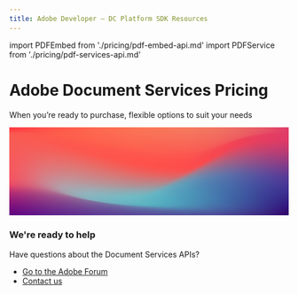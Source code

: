 ```yaml
---
title: Adobe Developer — DC Platform SDK Resources
---
```

import PDFEmbed from './pricing/pdf-embed-api.md'
import PDFService from './pricing/pdf-services-api.md'

<Hero slots="heading, text" variant="fullwidth" theme="light" customLayout background="var(--spectrum-global-color-gray-100)"/>

# Adobe Document Services Pricing

When you’re ready to purchase, flexible options to suit your needs


<WrapperComponent slots="content" theme="light"/>

<PDFEmbed/>

<WrapperComponent slots="content" theme="light" />

<PDFService/>

<SummaryBlock slots="image, heading, text, buttons" theme="lightest" background="white" />

![We're ready](images/bg-hero.jpeg)

### We're ready to help

Have questions about the Document Services APIs?

- [Go to the Adobe Forum](/src/pages/gettingstarted.md)
- [Contact us](./contact-us.md)